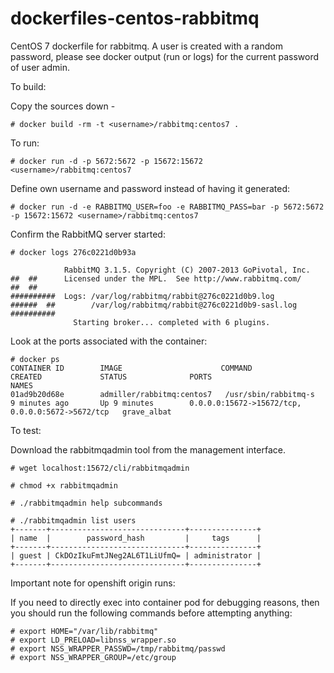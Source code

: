 dockerfiles-centos-rabbitmq
========================

CentOS 7 dockerfile for rabbitmq. A user is created with a random password, please see docker output (run or logs) for the current password of user admin.

To build:

Copy the sources down -

	# docker build -rm -t <username>/rabbitmq:centos7 .

To run:

	# docker run -d -p 5672:5672 -p 15672:15672 <username>/rabbitmq:centos7

Define own username and password instead of having it generated:

	# docker run -d -e RABBITMQ_USER=foo -e RABBITMQ_PASS=bar -p 5672:5672 -p 15672:15672 <username>/rabbitmq:centos7

Confirm the RabbitMQ server started:

```
# docker logs 276c0221d0b93a

            RabbitMQ 3.1.5. Copyright (C) 2007-2013 GoPivotal, Inc.
##  ##      Licensed under the MPL.  See http://www.rabbitmq.com/
##  ##
##########  Logs: /var/log/rabbitmq/rabbit@276c0221d0b9.log
######  ##        /var/log/rabbitmq/rabbit@276c0221d0b9-sasl.log
##########
              Starting broker... completed with 6 plugins.
```


Look at the ports associated with the container:

```
# docker ps
CONTAINER ID        IMAGE                      COMMAND                CREATED             STATUS              PORTS                                              NAMES
01ad9b20d68e        admiller/rabbitmq:centos7   /usr/sbin/rabbitmq-s   9 minutes ago       Up 9 minutes        0.0.0.0:15672->15672/tcp, 0.0.0.0:5672->5672/tcp   grave_albat
```


To test:

Download the rabbitmqadmin tool from the management interface.

```
# wget localhost:15672/cli/rabbitmqadmin

# chmod +x rabbitmqadmin 

# ./rabbitmqadmin help subcommands

# ./rabbitmqadmin list users
+-------+------------------------------+---------------+
| name  |        password_hash         |     tags      |
+-------+------------------------------+---------------+
| guest | CkDOzIkuFmtJNeg2AL6T1LiUfmQ= | administrator |
+-------+------------------------------+---------------+

```

Important note for openshift origin runs:

If you need to directly exec into container pod for debugging reasons, then you should run the following commands before attempting anything:

```
# export HOME="/var/lib/rabbitmq"
# export LD_PRELOAD=libnss_wrapper.so
# export NSS_WRAPPER_PASSWD=/tmp/rabbitmq/passwd
# export NSS_WRAPPER_GROUP=/etc/group
```
